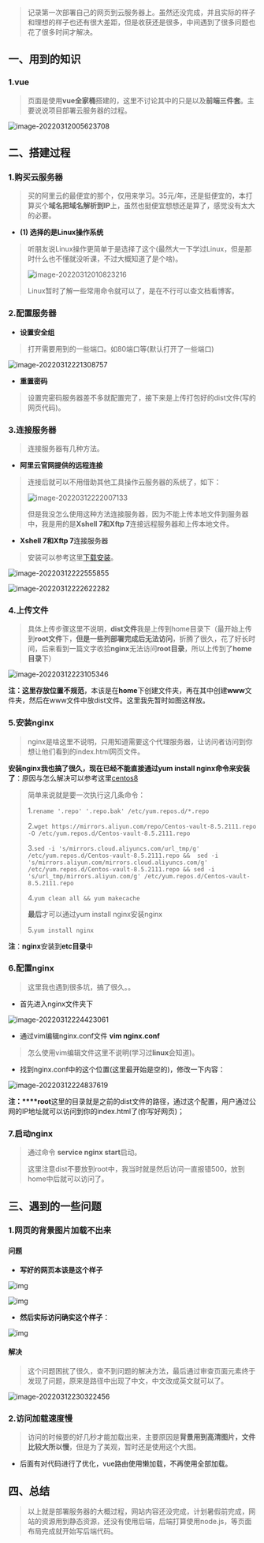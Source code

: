 > 记录第一次部署自己的网页到云服务器上。虽然还没完成，并且实际的样子和理想的样子也还有很大差距，但是收获还是很多，中间遇到了很多问题也花了很多时间才解决。

## 一、用到的知识

### 1.vue

> 页面是使用**vue全家桶**搭建的，这里不讨论其中的只是以及**前端三件套**。主要说说项目部署云服务器的过程。

![image-20220312005623708](D:\Typora笔记\第一次云服务器部署项目\1.png)

## 二、搭建过程

### 1.购买云服务器

> 买的阿里云的最便宜的那个，仅用来学习。35元/年，还是挺便宜的，本打算买个**域名把域名解析到IP**上，虽然也挺便宜想想还是算了，感觉没有太大的必要。

* **(1) 选择的是Linux操作系统**

> 听朋友说Linux操作更简单于是选择了这个(最然大一下学过Linux，但是那时什么也不懂就没听课，不过大概知道了是个啥)。
>
> ![image-20220312010823216](D:\Typora笔记\第一次云服务器部署项目\2.png)
>
> Linux暂时了解一些常用命令就可以了，是在不行可以查文档看博客。

### 2.配置服务器

* **设置安全组**

> 打开需要用到的一些端口。如80端口等(默认打开了一些端口)

![image-20220312221308757](D:\Typora笔记\第一次云服务器部署项目\03.配置安全组.png)

* **重置密码**

> 设置完密码服务器差不多就配置完了，接下来是上传打包好的dist文件(写的网页代码)。

### 3.连接服务器

> 连接服务器有几种方法。

* **阿里云官网提供的远程连接**

> 连接后就可以不用借助其他工具操作云服务器的系统了，如下：
>
> ![image-20220312222007133](D:\Typora笔记\第一次云服务器部署项目\04.远程连接.png)
>
> 但是我没怎么使用这种方法连接服务器，因为不能上传本地文件到服务器中，我是用的是**Xshell 7和Xftp 7**连接远程服务器和上传本地文件。

* **Xshell 7和Xftp 7**连接服务器

> 安装可以参考这里[下载安装](https://blog.csdn.net/weixin_44953395/article/details/112900516)。

![image-20220312222555855](D:\Typora笔记\第一次云服务器部署项目\05.Xshell.png)

![image-20220312222622282](D:\Typora笔记\第一次云服务器部署项目\06.Xftp.png)

### 4.上传文件

> 具体上传步骤这里不说明，**dist文件**我是上传到home目录下（最开始上传到**root文件**下，**但是一些列部署完成后无法访问**，折腾了很久，花了好长时间，后来看到一篇文字收拾**nginx**无法访问**root目录**，所以上传到了**home目录**下）

![image-20220312223105346](D:\Typora笔记\第一次云服务器部署项目\07.png)

**注：**这里存放位置**不规范**，本该是在**home**下创建文件夹，再在其中创建**www**文件夹，然后在www文件中放dist文件。这里我先暂时如图这样放。

### 5.安装nginx

> nginx是啥这里不说明，只用知道需要这个代理服务器，让访问者访问到你想让他们看到的index.html网页文件。

**安装nginx我也搞了很久，现在已经不能直接通过yum install nginx命令来安装了**：原因与怎么解决可以参考这里[centos8](https://blog.csdn.net/qq_38883889/article/details/123062993)

> 简单来说就是要一次执行这几条命令：
>
> 1.`rename '.repo' '.repo.bak' /etc/yum.repos.d/*.repo`
>
> 2.`wget https://mirrors.aliyun.com/repo/Centos-vault-8.5.2111.repo -O /etc/yum.repos.d/Centos-vault-8.5.2111.repo`
>
> 3.`sed -i 's/mirrors.cloud.aliyuncs.com/url_tmp/g'  /etc/yum.repos.d/Centos-vault-8.5.2111.repo &&  sed -i 's/mirrors.aliyun.com/mirrors.cloud.aliyuncs.com/g' /etc/yum.repos.d/Centos-vault-8.5.2111.repo && sed -i 's/url_tmp/mirrors.aliyun.com/g' /etc/yum.repos.d/Centos-vault-8.5.2111.repo`
>
> 4.`yum clean all && yum makecache`
>
> **最后**才可以通过yum install nginx安装nginx
>
> 5.`yum install nginx`

**注**：**nginx**安装到**etc目录**中

### 6.配置nginx

> 这里我也遇到很多坑，搞了很久。。

* 首先进入nginx文件夹下

![image-20220312224423061](D:\Typora笔记\第一次云服务器部署项目\08.nginx.png)

* 通过vim编辑nginx.conf文件 **vim nginx.conf**

> 怎么使用vim编辑文件这里不说明(学习过**linux**会知道)。

* 找到nginx.conf中的这个位置(这里最开始是空的)，修改一下内容：

![image-20220312224837619](D:\Typora笔记\第一次云服务器部署项目\09.png)

**注：****root**这里的目录就是之前的dist文件的路径，通过这个配置，用户通过公网的IP地址就可以访问到你的index.html了(你写好网页)；

### 7.启动nginx

> 通过命令 **service nginx start**启动。
>
> 这里注意dist不要放到root中，我当时就是然后访问一直报错500，放到home中后就可以访问了。





## 三、遇到的一些问题

### 1.网页的背景图片加载不出来

#### 问题

* **写好的网页本该是这个样子**

![img](D:\Typora笔记\第一次云服务器部署项目\10本该.jpg)

![img](D:\Typora笔记\第一次云服务器部署项目\11.本该.jpg)

* **然后实际访问确实这个样子**：

![img](D:\Typora笔记\第一次云服务器部署项目\12.实际.jpg)

#### 解决

> 这个问题困扰了很久，查不到问题的解决方法，最后通过审查页面元素终于发现了问题，原来是路径中出现了中文，中文改成英文就可以了。

![image-20220312230322456](D:\Typora笔记\第一次云服务器部署项目\13.png)

### 2.访问加载速度慢

> 访问的时候要的好几秒才能加载出来，主要原因是**背景用到高清图片，文件比较大所以慢**，但是为了美观，暂时还是使用这个大图。

* 后面有对代码进行了优化，vue路由使用懒加载，不再使用全部加载。





## 四、总结

> 以上就是部署服务器的大概过程，网站内容还没完成，计划暑假前完成，网站的资源用到静态资源，还没有使用后端，后端打算使用node.js，等页面布局完成就开始写后端代码。